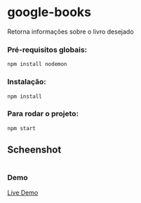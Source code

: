 # google-books

Retorna informações sobre o livro desejado

### Pré-requisitos globais:
`npm install nodemon` 

### Instalação:
`npm install`

### Para rodar o projeto:
`npm start`

## Scheenshot
<img src="/public/images/screen.gif" alt="">

### Demo
<a href="https://dry-beyond-56031.herokuapp.com/">Live Demo</a>
